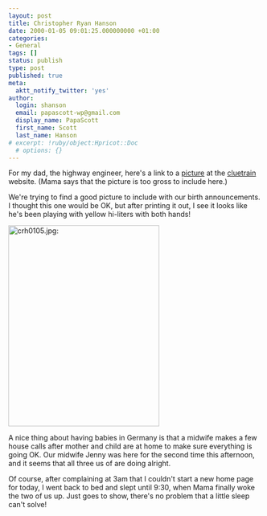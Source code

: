 ```yaml
---
layout: post
title: Christopher Ryan Hanson
date: 2000-01-05 09:01:25.000000000 +01:00
categories:
- General
tags: []
status: publish
type: post
published: true
meta:
  aktt_notify_twitter: 'yes'
author:
  login: shanson
  email: papascott-wp@gmail.com
  display_name: PapaScott
  first_name: Scott
  last_name: Hanson
# excerpt: !ruby/object:Hpricot::Doc
  # options: {}
---
```

<p>For my dad, the highway engineer, here's a link to a <a href="http://weblogs.userland.com/cluetrain/picture$13" target="_blank">picture</a> at the <a href="http://weblogs.userland.com/cluetrain/clues">cluetrain</a> website. (Mama says that the picture is too gross to include here.)</p>
<p>We're trying to find a good picture to include with our birth announcements. I thought this one would be OK, but after printing it out, I see it looks like he's been playing with yellow hi-liters with both hands!</p>
<p><img src="http://www.papascott.de/wordpress/wp-content/uploads/2000/01/crh0105.jpg" height="400" width="300" border="0" alt="crh0105.jpg: " /></p>
<p>A nice thing about having babies in Germany is that a midwife makes a few house calls after mother and child are at home to make sure everything is going OK. Our midwife Jenny was here for the second time this afternoon, and it seems that all three us of are doing alright.</p>
<p>Of course, after complaining at 3am that I couldn't start a new home page for today, I went back to bed and slept until 9:30, when Mama finally woke the two of us up. Just goes to show, there's no problem that a little sleep can't solve!</p>
